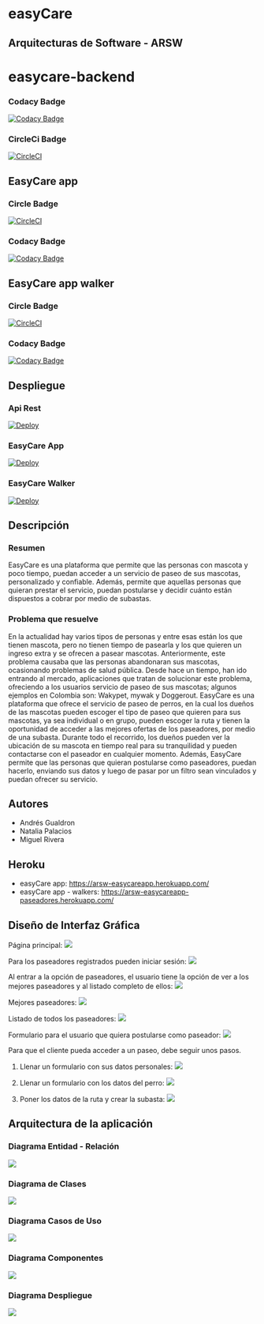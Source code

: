 # easyCare

## Arquitecturas de Software - ARSW

# easycare-backend

### Codacy Badge

[![Codacy Badge](https://api.codacy.com/project/badge/Grade/404e3a94617d41b989f2c47007ca9179)](https://www.codacy.com/manual/migue1994/easycare-backend?utm_source=github.com&amp;utm_medium=referral&amp;utm_content=migue1994/easycare-backend&amp;utm_campaign=Badge_Grade)

### CircleCi Badge

[![CircleCI](https://circleci.com/gh/migue1994/easycare-backend.svg?style=svg)](https://circleci.com/gh/migue1994/easycare-backend)

## EasyCare app

### Circle Badge
[![CircleCI](https://circleci.com/gh/AndresFelipeGualdron/easycareapp.svg?style=svg)](https://circleci.com/gh/AndresFelipeGualdron/easycareapp)

### Codacy Badge
[![Codacy Badge](https://api.codacy.com/project/badge/Grade/04c7a47585da4118a22f076966e760ef)](https://www.codacy.com/manual/AndresFelipeGualdron/easycareapp?utm_source=github.com&amp;utm_medium=referral&amp;utm_content=AndresFelipeGualdron/easycareapp&amp;utm_campaign=Badge_Grade)

## EasyCare app walker

### Circle Badge
[![CircleCI](https://circleci.com/gh/Nattpalacios/easyCareApp-paseadores.svg?style=svg)](https://circleci.com/gh/Nattpalacios/easyCareApp-paseadores)

### Codacy Badge
[![Codacy Badge](https://api.codacy.com/project/badge/Grade/ba1f543d16f547acb2af97b86b0156fb)](https://www.codacy.com/manual/Nattpalacios/easyCareApp-paseadores?utm_source=github.com&amp;utm_medium=referral&amp;utm_content=Nattpalacios/easyCareApp-paseadores&amp;utm_campaign=Badge_Grade)

## Despliegue

### Api Rest
[![Deploy](https://www.herokucdn.com/deploy/button.svg)](https://arswbackeasycare.herokuapp.com/swagger-ui.html)

### EasyCare App
[![Deploy](https://www.herokucdn.com/deploy/button.svg)](https://arsw-easycareapp.herokuapp.com/)
### EasyCare Walker
[![Deploy](https://www.herokucdn.com/deploy/button.svg)](https://arsw-easycareapp-paseadores.herokuapp.com/)
## Descripción

### Resumen
EasyCare es una plataforma que permite que las personas con mascota y poco tiempo, puedan acceder a un servicio de paseo de sus mascotas, personalizado y confiable. Además, permite que aquellas personas que quieran prestar el servicio, puedan postularse y decidir cuánto están dispuestos a cobrar por medio de subastas.

### Problema que resuelve
En la actualidad hay varios tipos de personas y entre esas están los que tienen mascota, pero no tienen tiempo de pasearla y los que quieren un ingreso extra y se ofrecen a pasear mascotas. Anteriormente, este problema causaba que las personas abandonaran sus mascotas, ocasionando problemas de salud pública. Desde hace un tiempo, han ido entrando al mercado, aplicaciones que tratan de solucionar este problema, ofreciendo a los usuarios servicio de paseo de sus mascotas; algunos ejemplos en Colombia son: Wakypet, mywak y Doggerout.
EasyCare es una plataforma que ofrece el servicio de paseo de perros, en la cual los dueños de las mascotas pueden escoger el tipo de paseo que quieren para sus mascotas, ya sea individual o en grupo, pueden escoger la ruta y tienen la oportunidad de acceder a las mejores ofertas de los paseadores, por medio de una subasta. Durante todo el recorrido, los dueños pueden ver la ubicación de su mascota en tiempo real para su tranquilidad y pueden contactarse con el paseador en cualquier momento. Además, EasyCare permite que las personas que quieran postularse como paseadores, puedan hacerlo, enviando sus datos y luego de pasar por un filtro sean vinculados y puedan ofrecer su servicio.

## Autores
- Andrés Gualdron
- Natalia Palacios
- Miguel Rivera

## Heroku

- easyCare app: https://arsw-easycareapp.herokuapp.com/
- easyCare app - walkers: https://arsw-easycareapp-paseadores.herokuapp.com/

## Diseño de Interfaz Gráfica

Página principal:
![](https://raw.githubusercontent.com/AndresFelipeGualdron/easyCare/master/mockups/1.png)

Para los paseadores registrados pueden iniciar sesión:
![](https://raw.githubusercontent.com/AndresFelipeGualdron/easyCare/master/mockups/2.png)

Al entrar a la opción de paseadores, el usuario tiene la opción de ver a los mejores paseadores y al listado completo de ellos:
![](https://raw.githubusercontent.com/AndresFelipeGualdron/easyCare/master/mockups/3.png)

Mejores paseadores:
![](https://raw.githubusercontent.com/AndresFelipeGualdron/easyCare/master/mockups/4.png)

Listado de todos los paseadores:
![](https://raw.githubusercontent.com/AndresFelipeGualdron/easyCare/master/mockups/5.png)

Formulario para el usuario que quiera postularse como paseador:
![](https://raw.githubusercontent.com/AndresFelipeGualdron/easyCare/master/mockups/6.png)

Para que el cliente pueda acceder a un paseo, debe seguir unos pasos.

1. Llenar un formulario con sus datos personales:
![](https://raw.githubusercontent.com/AndresFelipeGualdron/easyCare/master/mockups/7.png)

2. Llenar un formulario con los datos del perro:
![](https://raw.githubusercontent.com/AndresFelipeGualdron/easyCare/master/mockups/8.png)

3. Poner los datos de la ruta y crear la subasta:
![](https://raw.githubusercontent.com/AndresFelipeGualdron/easyCare/master/mockups/9.png)

## Arquitectura de la aplicación

### Diagrama Entidad - Relación
![](https://raw.githubusercontent.com/AndresFelipeGualdron/easyCare/master/img/entidad-relacion.PNG)

### Diagrama de Clases
![](https://raw.githubusercontent.com/AndresFelipeGualdron/easyCare/master/img/clases.PNG)

### Diagrama Casos de Uso
![](https://github.com/AndresFelipeGualdron/easyCare/blob/master/img/casosDeUso.PNG)

### Diagrama Componentes
![](https://raw.githubusercontent.com/AndresFelipeGualdron/easyCare/master/img/componentes.png)

### Diagrama Despliegue
![](https://raw.githubusercontent.com/AndresFelipeGualdron/easyCare/master/img/despliegue.png)
